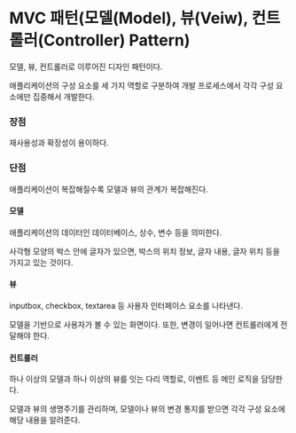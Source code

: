 # MVC 패턴(모델(Model), 뷰(Veiw), 컨트롤러(Controller) Pattern)
모델, 뷰, 컨트롤러로 이루어진 디자인 패턴이다.

애플리케이션의 구성 요소를 세 가지 역할로 구분하여 개발 프로세스에서 각각 구성 요소에만 집중해서 개발한다.

### 장점
재사용성과 확장성이 용이하다.

### 단점
애플리케이션이 복잡해질수록 모델과 뷰의 관계가 복잡해진다.

#### 모델
애플리케이션의 데이터인 데이터베이스, 상수, 변수 등을 의미한다.

사각형 모양의 박스 안에 글자가 있으면, 박스의 위치 정보, 글자 내용, 글자 위치 등을 가지고 있는 것이다.

#### 뷰
inputbox, checkbox, textarea 등 사용자 인터페이스 요소를 나타낸다.

모델을 기반으로 사용자가 볼 수 있는 화면이다. 또한, 변경이 일어나면 컨트롤러에게 전달해야 한다.

#### 컨트롤러
하나 이상의 모델과 하나 이상의 뷰를 잇는 다리 역할로, 이벤트 등 메인 로직을 담당한다.

모델과 뷰의 생명주기를 관리하며, 모델이나 뷰의 변경 통지를 받으면 각각 구성 요소에 해당 내용을 알려준다.




